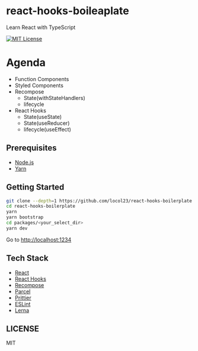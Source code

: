 # react-hooks-boileaplate

Learn React with TypeScript

[![MIT License](http://img.shields.io/badge/license-MIT-blue.svg?style=flat)](LICENSE)

# Agenda
- Function Components
- Styled Components
- Recompose
  - State(withStateHandlers)
  - lifecycle
- React Hooks
  - State(useState)
  - State(useReducer)
  - lifecycle(useEffect)

## Prerequisites

- [Node.js](https://nodejs.org/en/)
- [Yarn](https://yarnpkg.com/en)

## Getting Started

```bash
git clone --depth=1 https://github.com/locol23/react-hooks-boilerplate.git
cd react-hooks-boilerplate
yarn
yarn bootstrap
cd packages/<your_select_dir>
yarn dev
```

Go to [http://localhost:1234](http://localhost:1234)

## Tech Stack

- [React](https://reactjs.org/)
- [React Hooks](https://reactjs.org/docs/hooks-overview.html)
- [Recompose](https://github.com/acdlite/recompose)
- [Parcel](https://parceljs.org/)
- [Prittier](https://prettier.io/)
- [ESLint](https://eslint.org/)
- [Lerna](https://lernajs.io/)

## LICENSE

MIT
